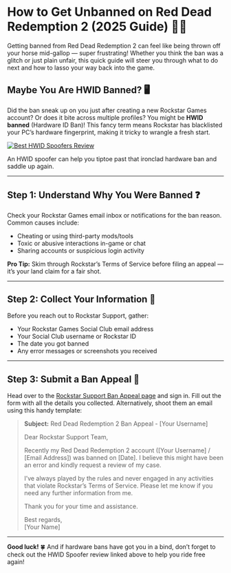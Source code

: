 <h1 id="how-to-get-unbanned-on-red-dead-redemption-2-2025-guide-">How to Get Unbanned on Red Dead Redemption 2 (2025 Guide) 🐴🚫</h1>
<p>Getting banned from Red Dead Redemption 2 can feel like being thrown off your horse mid-gallop — super frustrating! Whether you think the ban was a glitch or just plain unfair, this quick guide will steer you through what to do next and how to lasso your way back into the game.</p>
<h2 id="maybe-you-are-hwid-banned-">Maybe You Are HWID Banned? 🖥️</h2>
<p>Did the ban sneak up on you just after creating a new Rockstar Games account? Or does it bite across multiple profiles? You might be <strong>HWID banned</strong> (Hardware ID Ban)! This fancy term means Rockstar has blacklisted your PC’s hardware fingerprint, making it tricky to wrangle a fresh start.</p>
<p><a href="https://hwid-spoofer.mystrikingly.com/"><img src="https://img.shields.io/badge/Best%20HWID%20Spoofers-Read%20Review-brightgreen?style=for-the-badge&amp;logo=origin" alt="Best HWID Spoofers Review"></a></p>
<p>An HWID spoofer can help you tiptoe past that ironclad hardware ban and saddle up again.</p>
<hr>
<h2 id="step-1-understand-why-you-were-banned-">Step 1: Understand Why You Were Banned ❓</h2>
<p>Check your Rockstar Games email inbox or notifications for the ban reason. Common causes include:</p>
<ul>
<li>Cheating or using third-party mods/tools</li>
<li>Toxic or abusive interactions in-game or chat</li>
<li>Sharing accounts or suspicious login activity</li>
</ul>
<p><strong>Pro Tip:</strong> Skim through Rockstar’s Terms of Service before filing an appeal — it’s your land claim for a fair shot.</p>
<hr>
<h2 id="step-2-collect-your-information-">Step 2: Collect Your Information 📝</h2>
<p>Before you reach out to Rockstar Support, gather:</p>
<ul>
<li>Your Rockstar Games Social Club email address  </li>
<li>Your Social Club username or Rockstar ID  </li>
<li>The date you got banned  </li>
<li>Any error messages or screenshots you received  </li>
</ul>
<hr>
<h2 id="step-3-submit-a-ban-appeal-">Step 3: Submit a Ban Appeal 📧</h2>
<p>Head over to the <a href="https://support.rockstargames.com/ban-appeal">Rockstar Support Ban Appeal page</a> and sign in. Fill out the form with all the details you collected. Alternatively, shoot them an email using this handy template:</p>
<blockquote>
<p><strong>Subject:</strong> Red Dead Redemption 2 Ban Appeal - [Your Username]  </p>
<p>Dear Rockstar Support Team,  </p>
<p>Recently my Red Dead Redemption 2 account ([Your Username] / [Email Address]) was banned on [Date]. I believe this might have been an error and kindly request a review of my case.  </p>
<p>I’ve always played by the rules and never engaged in any activities that violate Rockstar’s Terms of Service. Please let me know if you need any further information from me.  </p>
<p>Thank you for your time and assistance.  </p>
<p>Best regards,<br>[Your Name]</p>
</blockquote>
<hr>
<p><strong>Good luck!</strong> 🍀 And if hardware bans have got you in a bind, don’t forget to check out the HWID Spoofer review linked above to help you ride free again!</p>
